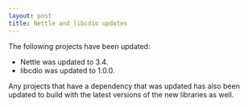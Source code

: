```yaml
---
layout: post
title: Nettle and libcdio updates
---
```


The following projects have been updated:
* Nettle was updated to 3.4.
* libcdio was updated to 1.0.0.

Any projects that have a dependency that was updated has also been updated to build with the latest versions of the new libraries as well.
